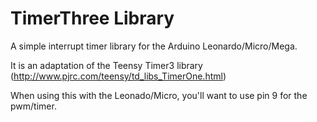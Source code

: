 TimerThree Library
==================

A simple interrupt timer library for the Arduino Leonardo/Micro/Mega.

It is an adaptation of the Teensy Timer3 library (http://www.pjrc.com/teensy/td_libs_TimerOne.html)

When using this with the Leonado/Micro, you'll want to use pin 9 for the pwm/timer.